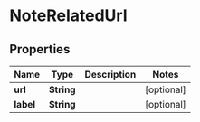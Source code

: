 
# NoteRelatedUrl

## Properties
Name | Type | Description | Notes
------------ | ------------- | ------------- | -------------
**url** | **String** |  |  [optional]
**label** | **String** |  |  [optional]



